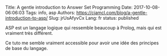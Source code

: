 Title: A gentle introduction to Answer Set Programming
Date: 2017-10-08-06:06:03
Tags: info, asp
Authors: https://cjamcl.com/blog/a-gentle-introduction-to-asp/
Slug: jrUsAfyvCx
Lang: fr
status: published

ASP est un langage logique qui ressemble beaucoup à Prolog,
mais qui est vraiment très différent.

Ce tuto me semble vraiment accessible pour avoir une idée
des principes de base du langage.
